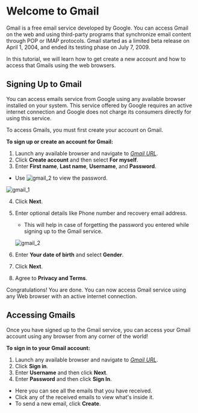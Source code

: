 # Welcome to Gmail

Gmail is a free email service developed by Google. You can access Gmail on the web and using third-party programs that synchronize email content through POP or IMAP protocols. Gmail started as a limited beta release on April 1, 2004, and ended its testing phase on July 7, 2009. 

In this tutorial, we will learn how to get create a new account and how to access that Gmails using the web browsers. 

## Signing Up to Gmail
You can access emails service from Google using any available browser installed on your system. This service offered by Google requires an active internet connection and Google does not charge its consumers directly for using this service.    

To access Gmails, you must first create your account on Gmail.

**To sign up or create an account for Gmail:**
1. Launch any available browser and navigate to [_Gmail URL_](https://mail.google.com).
2. Click **Create account** and then select **For myself**.
3. Enter **First name**, **Last name**, **Username**, and **Password**.

 - Use ![gmail_2](/redhat/eye.png) to view the password.

 ![gmail_1](/redhat/gmail_1.png)

4. Click **Next**.
5. Enter optional details like Phone number and recovery email address.
   - This will help in case of forgetting the password you entered while signing up to the Gmail service.

   ![gmail_2](/redhat/gmail_2.png)

6. Enter **Your date of birth** and select **Gender**.
7. Click **Next**.
8. Agree to **Privacy and Terms**.

Congratulations! You are done. You can now access Gmail service using any Web browser with an active internet connection.

## Accessing Gmails
Once you have signed up to the Gmail service, you can access your Gmail account using any browser from any corner of the world!

**To sign in to your Gmail account:**
1. Launch any available browser and navigate to [_Gmail URL_](https://mail.google.com).
2. Click **Sign in**.
3. Enter **Username** and then click **Next**.
4. Enter **Password** and then click **Sign In**.
  - Here you can see all the emails that you have received. 
  - Click any of the received emails to view what's inside it.
  - To send a new email, click **Create**.

